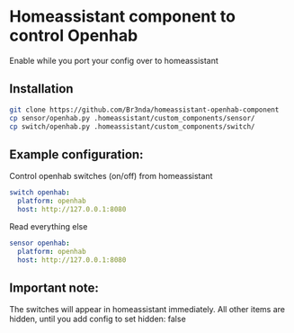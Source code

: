 # Homeassistant component to control Openhab
Enable while you port your config over to homeassistant

## Installation

```bash
git clone https://github.com/Br3nda/homeassistant-openhab-component
cp sensor/openhab.py .homeassistant/custom_components/sensor/
cp switch/openhab.py .homeassistant/custom_components/switch/
```

## Example configuration:

Control openhab switches (on/off) from homeassistant
```yml
switch openhab:
  platform: openhab
  host: http://127.0.0.1:8080
```


Read everything else
```yml
sensor openhab:
  platform: openhab
  host: http://127.0.0.1:8080
```

## Important note:
The switches will appear in homeassistant immediately.
All other items are hidden, until you add config to set hidden: false

